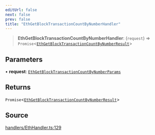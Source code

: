 ```yaml
---
editUrl: false
next: false
prev: false
title: "EthGetBlockTransactionCountByNumberHandler"
---
```


> **EthGetBlockTransactionCountByNumberHandler**: (`request`) => `Promise`\<[`EthGetBlockTransactionCountByNumberResult`](/reference/tevm/actions-types/type-aliases/ethgetblocktransactioncountbynumberresult/)\>

## Parameters

• **request**: [`EthGetBlockTransactionCountByNumberParams`](/reference/tevm/actions-types/type-aliases/ethgetblocktransactioncountbynumberparams/)

## Returns

`Promise`\<[`EthGetBlockTransactionCountByNumberResult`](/reference/tevm/actions-types/type-aliases/ethgetblocktransactioncountbynumberresult/)\>

## Source

[handlers/EthHandler.ts:129](https://github.com/evmts/tevm-monorepo/blob/main/packages/actions-types/src/handlers/EthHandler.ts#L129)
